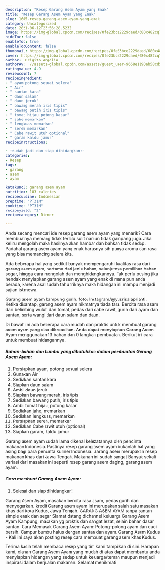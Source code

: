 ```yaml
---
description: "Resep Garang Asem Ayam yang Enak"
title: "Resep Garang Asem Ayam yang Enak"
slug: 1665-resep-garang-asem-ayam-yang-enak
category: Uncategorized
date: 2021-06-12T23:56:28.523Z
image: https://img-global.cpcdn.com/recipes/0fe23bce2229daed/680x482cq70/garang-asem-ayam-foto-resep-utama.jpg
hideToc: false
enableToc: true
enableTocContent: false
thumbnail: https://img-global.cpcdn.com/recipes/0fe23bce2229daed/680x482cq70/garang-asem-ayam-foto-resep-utama.jpg
cover: https://img-global.cpcdn.com/recipes/0fe23bce2229daed/680x482cq70/garang-asem-ayam-foto-resep-utama.jpg
author:  Brigita Angelia
authorAv:  //assets-global.cpcdn.com/assets/guest_user-9668e1190ab58cd58d666d5934e79c79da2e02f4421a6ed9abc4b163da97d6e7.png
ratingvalue: 4.9
reviewcount: 7
recipeingredient:
- " ayam potong sesuai selera"
- " Air"
- " santan kara"
- " daun salam"
- " daun jeruk"
- " bawang merah iris tipis"
- " bawang putih iris tipis"
- " tomat hijau potong kasar"
- " jahe memarkan"
- " lengkuas memarkan"
- " sereh memarkan"
- " Cabe rawit utuh optional"
- " garam kaldu jamur"
recipeinstructions:

- "Sudah jadi dan siap dihidangkan!"
categories:
- Resep
tags:
- garang
- asem
- ayam

katakunci: garang asem ayam 
nutrition: 103 calories
recipecuisine: Indonesian
preptime: "PT31M"
cooktime: "PT31M"
recipeyield: "2"
recipecategory: Dinner

---
```



Anda sedang mencari ide resep garang asem ayam yang menarik? Cara membuatnya memang tidak terlalu sulit namun tidak gampang juga. Jika keliru mengolah maka hasilnya akan hambar dan bahkan tidak sedap. Padahal garang asem ayam yang enak harusnya sih punya aroma dan rasa yang bisa memancing selera kita.


Ada beberapa hal yang sedikit banyak mempengaruhi kualitas rasa dari garang asem ayam, pertama dari jenis bahan, selanjutnya pemilihan bahan segar, hingga cara mengolah dan menghidangkannya. Tak perlu pusing jika hendak menyiapkan garang asem ayam yang enak di mana pun anda berada, karena asal sudah tahu triknya maka hidangan ini mampu menjadi sajian istimewa.

Garang asem ayam kampung gurih. foto: Instagram/@yusrisalaprianti. Ketika disantap, garang asem ayam nikmatnya tiada tara. Bercita rasa asam dari belimbing wuluh dan tomat, pedas dari cabe rawit, gurih dari ayam dan santan, serta wangi dari daun salam dan daun.


Di bawah ini ada beberapa cara mudah dan praktis untuk membuat garang asem ayam yang siap dikreasikan. Anda dapat menyiapkan Garang Asem Ayam menggunakan 13 bahan dan 0 langkah pembuatan. Berikut ini cara untuk membuat hidangannya.

<!--inarticleads1-->

##### Bahan-bahan dan bumbu yang dibutuhkan dalam pembuatan Garang Asem Ayam:

1. Persiapkan  ayam, potong sesuai selera
1. Gunakan  Air
1. Sediakan  santan kara
1. Siapkan  daun salam
1. Ambil  daun jeruk
1. Siapkan  bawang merah, iris tipis
1. Sediakan  bawang putih, iris tipis
1. Ambil  tomat hijau, potong kasar
1. Sediakan  jahe, memarkan
1. Sediakan  lengkuas, memarkan
1. Persiapkan  sereh, memarkan
1. Sediakan  Cabe rawit utuh (optional)
1. Siapkan  garam, kaldu jamur


Garang asem ayam sudah lama dikenal kelezatannya oleh pencinta makanan Indonesia. Pastinya resep garang asem ayam bukanlah hal yang asing bagi para pencinta kuliner Indonesia. Garang asem merupakan resep makanan khas dari Jawa Tengah. Makanan ini sudah sangat Banyak sekali variasi dari masakan ini seperti resep garang asem daging, garang asem ayam. 

<!--inarticleads2-->

##### Cara membuat Garang Asem Ayam:


1. Selesai dan siap dihidangkan!

Garang Asem Ayam, masakan bercita rasa asam, pedas gurih dan menyegarkan. kredit Garang asem ayam ini merupakan salah satu masakan khas dari kota Kudus, Jawa Tengah. GARANG ASEM AYAM tanpa santan simple enak dan segar Slamat datang dichannel keluarga Garang Asem Ayam Kampung, masakan yg praktis dan sangat lezat, selain bahan dasar santan. Cara Memasak Garang Asem Ayam: Potong-potong ayam dan cuci bersih. Campur bumbu halus dengan santan dan ayam. Garang Asem Kudus - Kali ini saya akan posting resep cara membuat garang asem khas Kudus. 

Terima kasih telah membaca resep yang tim kami tampilkan di sini. Harapan kami, olahan Garang Asem Ayam yang mudah di atas dapat membantu anda menyiapkan hidangan yang sedap untuk keluarga/teman maupun menjadi inspirasi dalam berjualan makanan. Selamat menikmati
